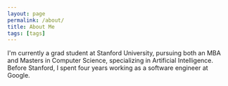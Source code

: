 ```yaml
---
layout: page
permalink: /about/
title: About Me
tags: [tags]
---
```


I'm currently a grad student at Stanford University, pursuing both an MBA and Masters in Computer Science, specializing in Artificial Intelligence. Before Stanford, I spent four years working as a software engineer at Google.
